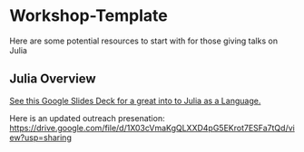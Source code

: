 # Workshop-Template
Here are some potential resources to start with for those giving talks on Julia


## Julia Overview

[See this Google Slides Deck for a great into to Julia as a Language.](https://drive.google.com/file/d/1X03cVmaKgQLXXD4pG5EKrot7ESFa7tQd/view?usp=sharing)


Here is an updated outreach presenation: https://drive.google.com/file/d/1X03cVmaKgQLXXD4pG5EKrot7ESFa7tQd/view?usp=sharing

